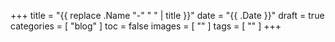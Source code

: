 +++
title = "{{ replace .Name "-" " " | title }}"
date = "{{ .Date }}"
draft = true
categories = [ "blog" ]
toc = false
images = [ "" ] 
tags = [ "" ]
+++

